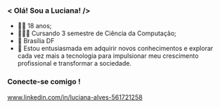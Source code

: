 ### < Olá! Sou a Luciana! />
- 👩🏽 18 anos;
- 👩🏽‍💻 Cursando 3 semestre de Ciência da Computação;
- 📌 Brasília DF
- 🌱 Estou entusiasmada em adquirir novos conhecimentos e explorar cada vez mais a tecnologia para impulsionar meu crescimento profissional e transformar a sociedade.
  
### Conecte-se comigo !
www.linkedin.com/in/luciana-alves-561721258

<!---
luuhcy/luuhcy is a ✨ special ✨ repository because its `README.md` (this file) appears on your GitHub profile.
You can click the Preview link to take a look at your changes.
--->
